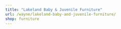 ```yaml
---
title: "Lakeland Baby & Juvenile Furniture"
url: /wayne/lakeland-baby-and-juvenile-furniture/
shop: furniture
---
```

